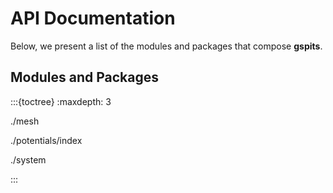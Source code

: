 # API Documentation

Below, we present a list of the modules and packages that compose **gspits**.

## Modules and Packages

:::{toctree}
:maxdepth: 3

./mesh

./potentials/index

./system

:::
